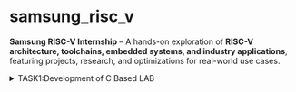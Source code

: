 # samsung_risc_v
**Samsung RISC-V Internship** – A hands-on exploration of **RISC-V architecture, toolchains, embedded systems, and industry applications**, featuring projects, research, and optimizations for real-world use cases. 
<details>
  <summary>TASK1:Development of C Based LAB</summary>
  <img src="task1/cprogram.png"/>
  <img src="task1/cprogram_output.png"/>
  < img src="task1/riscv_deassembliied text.png"/>
   < img src="https://github.com/namratha-ece-sahyadri/samsung_risc_v/blob/main/task1/riscv_instructions.png"/>
   < img src=""/>
   < img src=""/>
</details>

